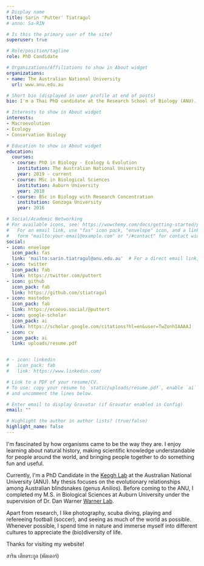 ```yaml
---
# Display name
title: Sarin 'Putter' Tiatragul
# anno: Sa-RIN

# Is this the primary user of the site?
superuser: true

# Role/position/tagline
role: PhD Candidate

# Organizations/Affiliations to show in About widget
organizations:
- name: The Australian National University
  url: www.anu.edu.au

# Short bio (displayed in user profile at end of posts)
bio: I'm a Thai PhD candidate at the Research School of Biology (ANU). I go by the name "Putter".

# Interests to show in About widget
interests:
- Macroevolution
- Ecology
- Conservation Biology

# Education to show in About widget
education:
  courses:
  - course: PhD in Biology - Ecology & Evolution
    institution: The Australian National University
    year: 2019 - current
  - course: MSc in Biological Sciences
    institution: Auburn University
    year: 2018
  - course: BSc in Biology with Research Concentration
    institution: Gonzaga University
    year: 2016

# Social/Academic Networking
# For available icons, see: https://wowchemy.com/docs/getting-started/page-builder/#icons
#   For an email link, use "fas" icon pack, "envelope" icon, and a link in the
#   form "mailto:your-email@example.com" or "/#contact" for contact widget.
social:
- icon: envelope
  icon_pack: fas
  link: 'mailto:sarin.tiatragul@anu.edu.au'  # For a direct email link, use "mailto:test@example.org".
- icon: twitter
  icon_pack: fab
  link: https://twitter.com/puttert
- icon: github
  icon_pack: fab
  link: https://github.com/stiatragul
- icon: mastodon
  icon_pack: fab
  link: https://ecoevo.social/@puttert
- icon: google-scholar
  icon_pack: ai
  link: https://scholar.google.com/citations?hl=en&user=TwZonhIAAAAJ
- icon: cv
  icon_pack: ai
  link: uploads/resume.pdf


# - icon: linkedin
#   icon_pack: fab
#   link: https://www.linkedin.com/

# Link to a PDF of your resume/CV.
# To use: copy your resume to `static/uploads/resume.pdf`, enable `ai` icons in `params.toml`, 
# and uncomment the lines below.

# Enter email to display Gravatar (if Gravatar enabled in Config)
email: ""

# Highlight the author in author lists? (true/false)
highlight_name: false
---
```


I'm fascinated by how organisms came to be the way they are. I enjoy learning about natural history, making scientific knowledge understandable for people around the world, and bringing people together to do something fun and useful. 

Currently, I'm a PhD Candidate in the [Keogh Lab](http://keoghlab.com) at the Australian National University (ANU). My thesis focuses on the evolutionary relationships among Australian blindsnakes (genus *Anilios*). Before coming to the ANU, I completed my M.S. in Biological Sciences at Auburn University under the supervision of Dr. Dan Warner [Warner Lab](http://warnerlab.weebly.com/people.html).

Apart from research, I like photography, scuba diving, playing and refereeing football (soccer), and seeing as much of the world as possible. Whenever possible, I spend time in nature and immerse myself into different cultures to appreciate the (bio)diversity of life. 

Thanks for visiting my website!

สาริน เตียตระกูล (พัตเตอร์)

<!-- {{< icon name="download" pack="fas" >}} Download my {{< staticref "uploads/demo_resume.pdf" "newtab" >}}resumé{{< /staticref >}}. -->
